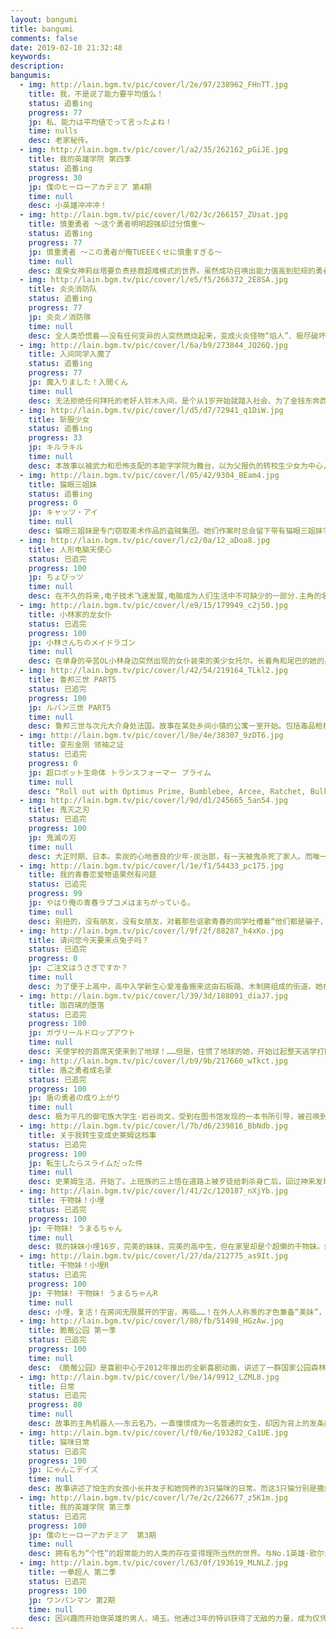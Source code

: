 ```yaml
---
layout: bangumi
title: bangumi
comments: false
date: 2019-02-10 21:32:48
keywords:
description:
bangumis:
  - img: http://lain.bgm.tv/pic/cover/l/2e/97/238962_FHnTT.jpg
    title: 我，不是说了能力要平均值么！
    status: 追番ing
    progress: 77
    jp: 私、能力は平均値でって言ったよね！
    time: nulls
    desc: 老家秘传。
  - img: http://lain.bgm.tv/pic/cover/l/a2/35/262162_pGiJE.jpg
    title: 我的英雄学院 第四季
    status: 追番ing
    progress: 30
    jp: 僕のヒーローアカデミア 第4期
    time: null
    desc: 小英雄冲冲冲！
  - img: http://lain.bgm.tv/pic/cover/l/02/3c/266157_ZUsat.jpg
    title: 慎重勇者 ～这个勇者明明超强却过分慎重～
    status: 追番ing
    progress: 77
    jp: 慎重勇者 ～この勇者が俺TUEEEくせに慎重すぎる～
    time: null
    desc: 废柴女神莉丝塔要负责拯救超难模式的世界。虽然成功召唤出能力值高到犯规的勇者圣哉，没想到他却谨慎到超乎想像……「我要三副盔甲。一副拿来穿，一副备用，还有一副是备用不见时的备用。」不仅囤积异常的库存，还自主训练到满等为止，谨慎到连打史莱姆都全力以赴！如此谨慎的勇者和被他耍得团团转的女神，即将展开冒险旅程！
  - img: http://lain.bgm.tv/pic/cover/l/e5/f5/266372_2E8SA.jpg
    title: 炎炎消防队
    status: 追番ing
    progress: 77
    jp: 炎炎ノ消防隊
    time: null
    desc: 全人类恐慌着——没有任何变异的人突然燃烧起来，变成火炎怪物“焰人”、极尽破坏力的“人体起火现象”。与火焰之恐怖对抗的特殊消防队，他们的使命是解开现象之谜并拯救人类！出于某个原因被称为“恶魔”的新入队少年・森罗，以成为“英雄”为目标，与伙伴们一起，投身于与火焰对抗的日子中！！
  - img: http://lain.bgm.tv/pic/cover/l/6a/b9/273844_JQ26Q.jpg
    title: 入间同学入魔了
    status: 追番ing
    progress: 77
    jp: 魔入りました！入間くん 
    time: null
    desc: 无法拒绝任何拜托的老好人铃木入间，是个从1岁开始就踏入社会、为了金钱东奔西走、在修罗场求生的十四岁少年，他的父母为了金钱将他卖给了恶魔！阴差阳错之下他签下了恶魔契约、进入了恶魔学院、成为了特待生，并且即将与学院第一的新生代表决斗——
  - img: http://lain.bgm.tv/pic/cover/l/d5/d7/72941_q1DiW.jpg
    title: 斩服少女
    status: 追番ing
    progress: 33
    jp: キルラキル
    time: null
    desc: 本故事以被武力和恐怖支配的本能字学院为舞台，以为父报仇的转校生少女为中心，围绕着在学园中“执牛耳者”的学生及学生会四大天王间的激战故事展开。缠流子和鬼龙院皋月，两人为本作的主人公。在本作中，皋月用极制服的力量支配着学园，而流子为查明父亲死亡的真相而与皋月对抗。在这由力量支配的学园中，由于手持片太刀铗的转校生的到来，引起了动乱， 这一场各个能力者均被打倒的故事因此而开始！
  - img: http://lain.bgm.tv/pic/cover/l/05/42/9304_BEam4.jpg
    title: 猫眼三姐妹
    status: 追番ing
    progress: 0
    jp: キャッツ・アイ 
    time: null
    desc: 猫眼三姐妹是专门窃取美术作品的盗贼集团。她们作案时总会留下带有猫眼三姐妹字样的卡片。被猫眼三姐妹所盗的美术作品都属于她们失散多年的父亲海因茨，一位著名的艺术收藏家。犬鸣署的警员内海俊夫负责调查猫眼三姐妹的案子，但是逮捕行动却一次又一次失败。来生瞳是内海俊夫的女友，经营一家同样名为“猫眼”的咖啡厅。内海俊夫却不知道来生瞳就是猫眼三姐妹之一……
  - img: http://lain.bgm.tv/pic/cover/l/c2/0a/12_aDoa8.jpg
    title: 人形电脑天使心
    status: 已追完
    progress: 100
    jp: ちょびっツ
    time: null
    desc: 在不久的将来,电子技术飞速发展,电脑成为人们生活中不可缺少的一部分.主角的名字是本须和秀树,是个19岁的少年,由于考试失败,来到东京上补习班,过着贫穷潦倒的生活……到达东京的第一天,他很幸运的在垃圾堆捡到一个人型电脑,一直以来秀树都非常渴望拥有个人电脑.当他抱着她带返公寓后,却不知如何开机,在意想不到的地方找到开关并开启后,故事就此展开本须和秀树捡到了人型计算机〔唧〕。虽然不晓得她到底是不是〔Chobits〕，但她的身上似乎藏有极大的秘密。看到秀树为了钱而烦恼，唧出去找打工，没想到却找到了危险的工作！为了让秀树开心，唧开始到色情小屋打工。但她在遭到过度激烈的强迫要求之后失控。让周遭计算机因此而强制停摆。另一方面，秀树发现好友新保与补习班的清水老师有着不可告人的关系……
  - img: http://lain.bgm.tv/pic/cover/l/e9/15/179949_c2j50.jpg
    title: 小林家的龙女仆
    status: 已追完
    progress: 100
    jp: 小林さんちのメイドラゴン
    time: null
    desc: 在单身的辛苦OL小林身边突然出现的女仆装束的美少女托尔。长着角和尾巴的她的身姿正是所谓的龙娘。在醉酒的小林邀请下说要到家里去的托尔，鬼使神差地开始以小林家女仆的身份工作……！？“女仆”+“龙”=“女仆龙”有着笨手笨脚的可爱之处！龙娘与人类之间基本上很温暖、偶尔有些黑暗的异种族间交流喜剧！！
  - img: http://lain.bgm.tv/pic/cover/l/42/54/219164_TLkl2.jpg
    title: 鲁邦三世 PART5
    status: 已追完
    progress: 100
    jp: ルパン三世 PART5
    time: null
    desc: 鲁邦三世与次元大介身处法国。故事在某处乡间小镇的公寓一室开始。包括毒品枪械等非法物资在内，任何物品都能购买的地下网站，“马可波罗”。为了盗取虚拟货币，鲁邦等人侵入了戒备森严的巨大服务器设施。他们在那里遇到了神秘的天才黑客少女，阿米。鲁邦和阿米一起正面应对马可波罗的陷阱，但由于敌人设置的“鲁邦游戏”，而落得被全世界监视的下场……阿米身上接连揭晓的谜团，以及知晓鲁邦三世过去的男人出现——鲁邦正陷入前所未有的绝境！
  - img: http://lain.bgm.tv/pic/cover/l/8e/4e/38307_9zDT6.jpg
    title: 变形金刚 领袖之证
    status: 已追完
    progress: 0
    jp: 超ロボット生命体 トランスフォーマー プライム
    time: null
    desc: “Roll out with Optimus Prime, Bumblebee, Arcee, Ratchet, Bulkhead, and the rest of the heroic Autobots as they battle the evil Decepticons. Now that big bad Megatron has returned with a mysterious and dangerous element, Team Prime must prepare for an epic battle. But that's not so easy when they have to guard over Jack, Miko, and Raf -- three normal kids who?ve accidentally discovered the Autobots. As Team Prime works to defend Earth from destruction, the drama gets just as intense as the heavy metal action. ”
  - img: http://lain.bgm.tv/pic/cover/l/9d/d1/245665_5an54.jpg
    title: 鬼灭之刃
    status: 已追完
    progress: 100
    jp: 鬼滅の刃
    time: null
    desc: 大正时期、日本。卖炭的心地善良的少年·炭治郎，有一天被鬼杀死了家人。而唯一幸存下来的妹妹祢豆子变成了鬼。被绝望的现实打垮的炭治郎，为了让妹妹变回人类并讨伐杀害家人的鬼，决心沿着“鬼杀队”的道路前进。人与鬼交织的悲哀的兄妹的故事，现在开始！
  - img: http://lain.bgm.tv/pic/cover/l/1e/f1/54433_pc175.jpg
    title: 我的青春恋爱物语果然有问题
    status: 已追完
    progress: 99
    jp: やはり俺の青春ラブコメはまちがっている。
    time: null
    desc: 别扭的，没有朋友，没有女朋友，对着那些讴歌青春的同学吐槽着“他们都是骗子，都在说谎，快点爆发把我”的男主角的爱情物语，将来的梦想是“不工作”——这样的高中生八幡被生活指导老师的带到了学校第一美少女雪乃所属的“侍奉部”，与美少女意想不到的相遇……怎么想都是恋爱故事的展开吧！？但是雪乃却无论如何都原谅不了八幡那令人残念的糟糕性格！不断轮回着的充满问题的青春——我的青春，到底怎么了！？
  - img: http://lain.bgm.tv/pic/cover/l/9f/2f/88287_h4xKo.jpg
    title: 请问您今天要来点兔子吗？
    status: 已追完
    progress: 0
    jp: ご注文はうさぎですか？
    time: null
    desc: 为了便于上高中，高中入学新生心爱准备搬来这由石板路、木制房组成的街道。她在寻找寄宿的地点时迷路了，迷茫之中来到了一家名为“rabbit house”的咖啡店门前。看到这间名字都充满小兔风格的可爱咖啡店，心爱忍不住踏进了店门。在店里，她遇见了娇小的少女智乃，以及一只软乎乎的可爱小兔子提比。心爱一边喝着咖啡一边询问路线时，才惊讶的得知这家咖啡店就是自己将要寄宿的地方。因为心爱将要入学的高中有着“学生要在寄宿的家里帮忙做事”的规定，心爱便开始当起了“rabbit house”的店员，并“自称”是智乃的姐姐，一边过起了咖啡店员的生活。
  - img: http://lain.bgm.tv/pic/cover/l/39/3d/188091_diaJ7.jpg
    title: 珈百璃的堕落
    status: 已追完
    progress: 100
    jp: ガヴリールドロップアウト
    time: null
    desc: 天使学校的首席天使来到了地球！……但是，住惯了地球的她，开始过起整天逃学打网游的自甘堕落生活。化身为怠惰的废柴天使，简称“废天使”的加百列，早就把让全部人类幸福的目标抛到九霄云外，并发誓要充分享受娱乐——。
  - img: http://lain.bgm.tv/pic/cover/l/b9/9b/217660_wTkct.jpg
    title: 盾之勇者成名录
    status: 已追完
    progress: 100
    jp: 盾の勇者の成り上がり
    time: null
    desc: 极为平凡的御宅族大学生·岩谷尚文，受到在图书馆发现的一本书所引导，被召唤到了异世界。他被赋予的使命，是作为装备着剑、枪、弓、盾的四圣勇者之一“盾之勇者”，驱逐给世界带来混沌的灾害“波”。因为大冒险而心潮澎湃，和同伴一同踏上旅程的尚文。但，他刚出发没几天就遭到背叛，金钱和立场全都失去。变得无法相信他人的尚文，驱使着奴隶少女·拉芙塔莉雅，向波和世界发起对抗——。究竟他能否打破这种绝望的状况？失去一切的男人的成名奇幻故事，开幕。
  - img: http://lain.bgm.tv/pic/cover/l/7b/d6/239816_BbNdb.jpg
    title: 关于我转生变成史莱姆这档事
    status: 已追完
    progress: 100
    jp: 転生したらスライムだった件
    time: null
    desc: 史莱姆生活，开始了。上班族的三上悟在道路上被歹徒给刺杀身亡后，回过神来发现自己转生到了异世界。不过，自己居然是“史莱姆”！他在得到利姆露这个名字后开始了自己的史莱姆人生，随着与各个种族相处交流的过程中，他定下了一个目标——那就是“建立一个任何种族都能愉快地一起生活的国家”！
  - img: http://lain.bgm.tv/pic/cover/l/41/2c/120187_nXjYb.jpg
    title: 干物妹！小埋
    status: 已追完
    progress: 100
    jp: 干物妹! うまるちゃん
    time: null
    desc: 我的妹妹小埋16岁，完美的妹妹，完美的高中生，但在家里却是个超懒的干物妹。然而妹妹在家的一切她生活中的朋友并不知道，居住在同一栋楼的天然少女，以及无意间来到我家的冷酷少女，她们会发现小埋的真实面目吗？
  - img: http://lain.bgm.tv/pic/cover/l/27/da/212775_as9It.jpg
    title: 干物妹！小埋R
    status: 已追完
    progress: 100
    jp: 干物妹! 干物妹! うまるちゃんR
    time: null
    desc: 小埋，复活！在房间无限展开的宇宙，再临……！在外人人称羡的才色兼备“美妹”，一回到家，就变身成不为人知的一心犯懒“干物妹”……！？极尽无所事事之能事的干物妹小埋，一手可乐一手薯片，沉浸于漫画、游戏、动画、网络……，将一同生活的哥哥太平放置在旁，忠于欲望向前突进！和同班同学海老名、切绘、希尔芬的关系也逐渐加深，小埋的日常变得越来越热闹！！！小埋的最强、最棒的日常，再次开始！
  - img: http://lain.bgm.tv/pic/cover/l/80/fb/51498_HGzAw.jpg
    title: 脆莓公园 第一季
    status: 已追完
    progress: 100
    time: null
    desc: 《脆莓公园》是喜剧中心于2012年推出的全新喜剧动画，讲述了一群国家公园森林管理员遭遇的种种倒霉事件。就在公园面临关门大吉的危难时刻，一个新成员的加入挽救了局面。本片由喜剧演员Waco O'Guin及Roger Black编剧并创作、Daniel Tosh担任执行制片。Tosh除掌舵制作外，还担当片中小黑熊Malloy的配音工作。
  - img: http://lain.bgm.tv/pic/cover/l/0e/14/9912_LZML8.jpg
    title: 日常
    status: 已追完
    progress: 80
    time: null
    desc: 故事的主角机器人——东云名乃，一直憧憬成为一名普通的女生，却因为背上的发条而感到自卑，在被自称为博士的8岁萝莉胡乱改造之后，每次都无可奈何地感到自己与“普通女生”的距离越来越远了。除了萝莉博士外，故事还出现了很多非日常角色，如年龄为20岁且戴上博士制作的项圈能说话的黑猫、活泼且天然呆的吐槽女、擅长绘画的腐女、黑发眼镜女、外表看似不良少年实质很乖巧的男生、热爱麻糬的爆炸头男、被枪或火箭炮打到都不会死的演剧社社长等等。
  - img: http://lain.bgm.tv/pic/cover/l/f0/6e/193282_Ca1UE.jpg
    title: 猫咪日常
    status: 已追完
    progress: 100
    jp: にゃんこデイズ 
    time: null
    desc: 故事讲述了怕生的女孩小长井友子和她饲养的3只猫咪的日常。而这3只猫分别是撒娇高手的“玛”、淡定王“罗”、爱哭鬼“西”，她们有着人的形态，有猫耳和尾巴，会说人类语言。
  - img: http://lain.bgm.tv/pic/cover/l/7e/2c/226677_z5K1m.jpg
    title: 我的英雄学院 第三季
    status: 已追完
    progress: 100
    jp: 僕のヒーローアカデミア  第3期
    time: null
    desc: 拥有名为“个性”的超常能力的人类的存在变得理所当然的世界。与No.1英雄·欧尔麦特相遇了的“无个性”少年·绿谷出久，小出他的隐藏的英雄资质被发现，并继承了欧尔麦特的“个性”——ONE FOR ALL。而后小出成功地进入了英雄辈出的名门校·雄英高校，与同学们过着互相比试切磋琢磨的每一天。雄英高校的学生们激烈比试的大活动「雄英体育祭」、在职业英雄手下磨练技艺的「职场体验」、与“英雄杀手”斯坦因的死斗、期末考试中与欧尔麦特的战斗，然后是与敌联合的死柄木吊的邂逅…。在一个个试炼面前，目标着成为职业英雄而果敢的站了出来的出久。另一方，死柄木与欧尔麦特的宿敌·ALL FOR ONE的同伴也增加了，并伺机蠢蠢欲动。为了成为最棒的英雄的出久的步伐、以及与敌人们的战斗，日渐加速！
  - img: http://lain.bgm.tv/pic/cover/l/63/0f/193619_MLNLZ.jpg
    title: 一拳超人 第二季
    status: 已追完
    progress: 100
    jp: ワンパンマン 第2期
    time: null
    desc: 因兴趣而开始做英雄的男人，埼玉。他通过3年的特训获得了无敌的力量，成为仅凭一击就能打倒任何敌人的英雄。他和偶然成为自己弟子的杰诺斯一起，开始在英雄协会正式展开英雄活动。在怪人发生率异常上升的同时，英雄协会想到大预言家皱巴巴婆婆留下的“地球完蛋了”的灾害的可能性，并准备开始研究对策。此时，对怪人感到憧憬的饿狼出现了。    
---
```

